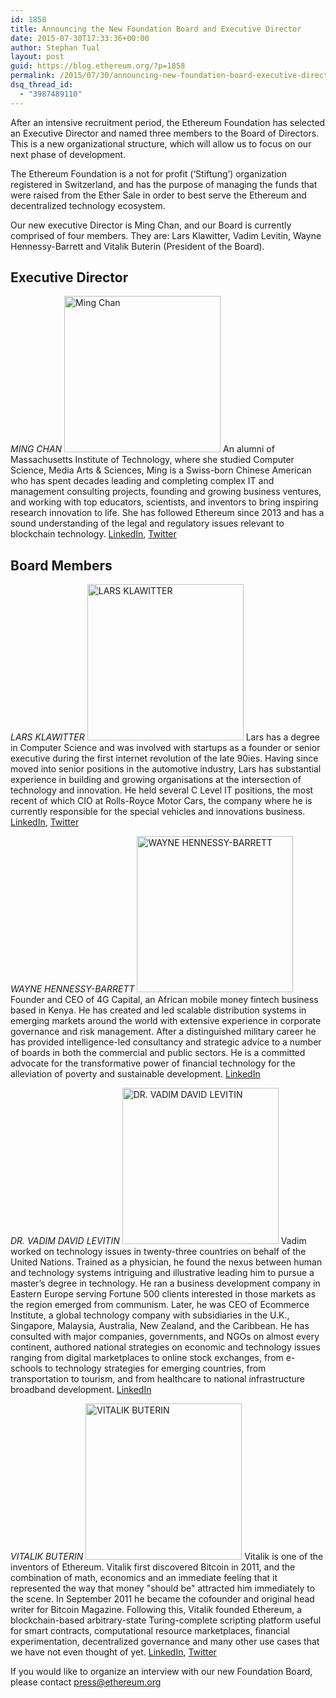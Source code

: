 ```yaml
---
id: 1858
title: Announcing the New Foundation Board and Executive Director
date: 2015-07-30T17:33:36+00:00
author: Stephan Tual
layout: post
guid: https://blog.ethereum.org/?p=1858
permalink: /2015/07/30/announcing-new-foundation-board-executive-director/
dsq_thread_id:
  - "3987489110"
---
```

After an intensive recruitment period, the Ethereum Foundation has selected an Executive Director and named three members to the Board of Directors. This is a new organizational structure, which will allow us to focus on our next phase of development.

The Ethereum Foundation is a not for profit (‘Stiftung’) organization registered in Switzerland, and has the purpose of managing the funds that were raised from the Ether Sale in order to best serve the Ethereum and decentralized technology ecosystem.
 	 		
Our new executive Director is Ming Chan, and our Board is currently comprised of four members. They are: Lars Klawitter, Vadim Levitin, Wayne Hennessy-Barrett and Vitalik Buterin (President of the Board).

		
## Executive Director
*MING CHAN*
<img src="http://i.imgur.com/lsLBHwY.png" alt="Ming Chan" width="250" />
An alumni of Massachusetts Institute of Technology, where she studied Computer Science, Media Arts & Sciences, Ming is a Swiss-born Chinese American who has spent decades leading and completing complex IT and management consulting projects, founding and growing business ventures, and working with top educators, scientists, and inventors to bring inspiring research innovation to life. She has followed Ethereum since 2013 and has a sound understanding of the legal and regulatory issues relevant to blockchain technology. 
<a href="https://www.linkedin.com/profile/view?id=8637167&authType=NAME_SEARCH&authToken=sYBX&locale=en_US&srchid=179133991437916802748&srchindex=1&srchtotal=1&trk=vsrp_people_res_name&trkInfo=VSRPsearchId%3A179133991437916802748%2CVSRPtargetId%3A8637167%2CVSRPcmpt%3Aprimary%2CVSRPnm%3Atrue%2CauthType%3ANAME_SEARCH">LinkedIn</a>, <a href="https://twitter.com/mingchan88">Twitter</a>



## Board Members
*LARS KLAWITTER*
<img src="http://i.imgur.com/o2ZgId4.png" alt="LARS KLAWITTER" width="250" />
Lars has a degree in Computer Science and was involved with startups as a founder or senior executive during the first internet revolution of the late 90ies. Having since moved into senior positions in the automotive industry, Lars has substantial experience in building and growing organisations at the intersection of technology and innovation. He held several C Level IT positions, the most recent of which CIO at Rolls-Royce Motor Cars, the company where he is currently responsible for the special vehicles and innovations business.
<a href="https://www.linkedin.com/pub/lars-klawitter/6/337/870">LinkedIn</a>, <a href="https://twitter.com/larsklawitter">Twitter</a>



*WAYNE HENNESSY-BARRETT*
<img src="http://i.imgur.com/wBmGJ6J.png" alt="WAYNE HENNESSY-BARRETT" width="250" />
Founder and CEO of 4G Capital, an African mobile money fintech business based in Kenya. He has created and led scalable distribution systems in emerging markets around the world with extensive experience in corporate governance and risk management. After a distinguished military career he has provided intelligence-led consultancy and strategic advice to a number of boards in both the commercial and public sectors. He is a committed advocate for the transformative power of financial technology for the alleviation of poverty and sustainable development.
<a href="https://www.linkedin.com/profile/view?id=2444816&authType=OPENLINK&authToken=w0xM&locale=en_US&srchid=179133991437918760277&srchindex=1&srchtotal=1&trk=vsrp_people_res_name&trkInfo=VSRPsearchId%3A179133991437918760277%2CVSRPtargetId%3A2444816%2CVSRPcmpt%3Aprimary%2CVSRPnm%3Atrue%2CauthType%3AOPENLINK">LinkedIn</a>



*DR. VADIM DAVID LEVITIN*
<img src="http://i.imgur.com/QtApkec.png" alt="DR. VADIM DAVID LEVITIN" width="250" />
Vadim worked on technology issues in twenty-three countries on behalf of the United Nations. Trained as a physician, he found the nexus between human and technology systems intriguing and illustrative leading him to pursue a master’s degree in technology. He ran a business development company in Eastern Europe serving Fortune 500 clients interested in those markets as the region emerged from communism. Later, he was CEO of Ecommerce Institute, a global technology company with subsidiaries in the U.K., Singapore, Malaysia, Australia, New Zealand, and the Caribbean. He has consulted with major companies, governments, and NGOs on almost every continent, authored national strategies on economic and technology issues ranging from digital marketplaces to online stock exchanges, from e-schools to technology strategies for emerging countries, from transportation to tourism, and from healthcare to national infrastructure broadband development.
<a href="https://www.linkedin.com/pub/dr-vadim-levitin/44/b6/b7">LinkedIn</a>



*VITALIK BUTERIN*
<img src="http://i.imgur.com/zeHvPeI.png" alt="VITALIK BUTERIN" width="250" />
Vitalik is one of the inventors of Ethereum. Vitalik first discovered Bitcoin in 2011, and the combination of math, economics and an immediate feeling that it represented the way that money "should be" attracted him immediately to the scene. In September 2011 he became the cofounder and original head writer for Bitcoin Magazine. Following this, Vitalik founded Ethereum, a blockchain-based arbitrary-state Turing-complete scripting platform useful for smart contracts, computational resource marketplaces, financial experimentation, decentralized governance and many other use cases that we have not even thought of yet.
<a href="https://www.linkedin.com/pub/vitalik-buterin/50/a74/267">LinkedIn</a>, <a href="https://twitter.com/vitalikbuterin">Twitter</a>


If you would like to organize an interview with our new Foundation Board, please contact <a href="mailto:press@ethereum.orgeum.org">press@ethereum.org</a>